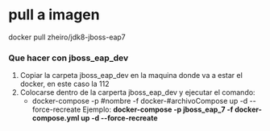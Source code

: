 # pull a imagen #

docker pull zheiro/jdk8-jboss-eap7

### Que hacer con jboss_eap_dev ###

1. Copiar la carpeta jboss_eap_dev en la maquina donde va a estar el docker, en este caso la 112
2. Colocarse dentro de la carperta jboss_eap_dev y ejecutar el comando:
   * docker-compose -p #nombre -f docker-#archivoCompose up -d --force-recreate
 Ejemplo: 
   **docker-compose -p jboss_eap_7 -f docker-compose.yml up -d --force-recreate**